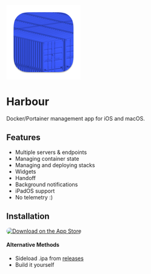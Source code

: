 <img src="Harbour/Assets.xcassets/AppIcon.appiconset/AppIcon-macOS-1024x1024.png" width="196" alt="Harbour App Icon">

# Harbour
Docker/Portainer management app for iOS and macOS.

## Features
- Multiple servers & endpoints
- Managing container state
- Managing and deploying stacks
- Widgets
- Handoff
- Background notifications
- iPadOS support
- No telemetry :)

## Installation
<a href="https://apps.apple.com/app/apple-store/id1582439659?pt=123432919&ct=github&mt=8"><img src="https://tools.applemediaservices.com/api/badges/download-on-the-app-store/black/en-us?size=250x83&amp;releaseDate=1712361600" alt="Download on the App Store" style="border-radius: 13px; width: 200px; height: 66px;"></a>

#### Alternative Methods
- Sideload .ipa from [releases](https://github.com/rrroyal/Harbour/releases/latest)
- Build it yourself

